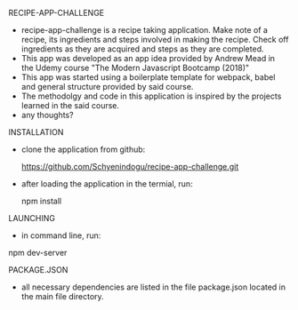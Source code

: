 RECIPE-APP-CHALLENGE

* recipe-app-challenge is a recipe taking application. Make note of a recipe, its ingredients and steps involved in making the recipe. Check off ingredients as they are acquired and steps as they are completed. 
* This app was developed as an app idea provided by Andrew Mead in the Udemy course "The Modern Javascript Bootcamp (2018)"
* This app was started using a boilerplate template for webpack, babel and general structure provided by said course. 
* The methodolgy and code in this application is inspired by the projects learned in the said course.
* any thoughts?

INSTALLATION

* clone the application from github: 

  https://github.com/Schyenindogu/recipe-app-challenge.git

* after loading the application in the termial, run:

  npm install

LAUNCHING

* in command line, run:

npm dev-server 

PACKAGE.JSON

* all necessary dependencies are listed in the file package.json located in the main file directory.